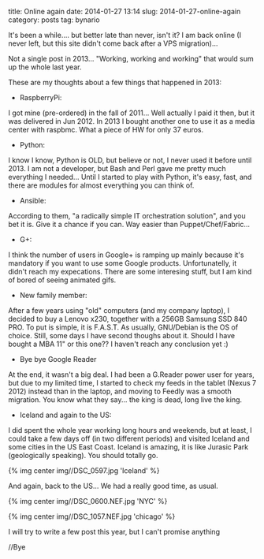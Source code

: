 title: Online again
date: 2014-01-27 13:14
slug: 2014-01-27-online-again
category: posts
tag: bynario

It's been a while.... but better late than never, isn't it? I am back online (I never left, but this site didn't come back after a VPS migration)...  

Not a single post in 2013... "Working, working and working" that would sum up the whole last year.

These are my thoughts about a few things that happened in 2013:

- RaspberryPi:

I got mine (pre-ordered) in the fall of 2011... Well actually I paid it then, but it was delivered in Jun 2012. In 2013 I bought another one to use it as a media center with raspbmc. What a piece of HW for only 37 euros.  

- Python:

I know I know, Python is OLD, but believe or not, I never used it before until 2013. I am not a developer, but Bash and Perl gave me pretty much everything I needed... Until I started to play with Python, it's easy, fast, and there are modules for almost everything you can think of. 

- Ansible: 

According to them, "a radically simple IT orchestration solution", and you bet it is. Give it a chance if you can. Way easier than Puppet/Chef/Fabric...

- G+: 

I think the number of users in Google+ is ramping up mainly because it's mandatory if you want to use some Google products. Unfortunatelly, it didn't reach my expecations. There are some interesing stuff, but I am kind of bored of seeing animated gifs.

- New family member:

After a few years using "old" computers (and my company laptop), I decided to buy a Lenovo x230, together with a 256GB Samsung SSD 840 PRO. To put is simple, it is F.A.S.T. As usually, GNU/Debian is the OS of choice. Still, some days I have second thoughs about it. Should I have bought a MBA 11" or this one?? I haven't reach any conclusion yet :)

- Bye bye Google Reader

At the end, it wasn't a big deal. I had been a G.Reader power user for years, but due to my limited time, I started to check my feeds in the tablet (Nexus 7 2012) instead than in the laptop, and moving to Feedly was a smooth migration. You know what they say... the king is dead, long live the king.

- Iceland and again to the US:

I did spent the whole year working long hours and weekends, but at least, I could take a few days off (in two different periods) and visited Iceland and some cities in the US East Coast. Iceland is amazing, it is like Jurasic Park (geologically speaking). You should totally go.

{% img center img//DSC_0597.jpg 'Iceland' %}

And again, back to the US... We had a really good time, as usual.

{% img center img//DSC_0600.NEF.jpg 'NYC' %}

{% img center img//DSC_1057.NEF.jpg 'chicago' %}

I will try to write a few post this year, but I can't promise anything

//Bye
